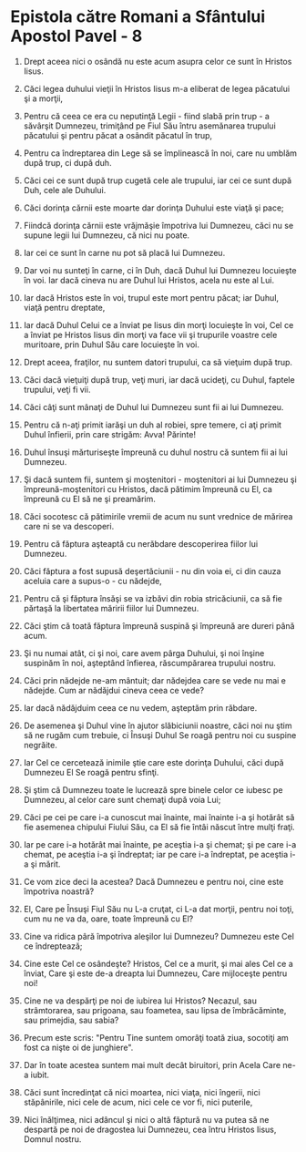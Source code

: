 # Epistola c&#259;tre Romani a Sf&#226;ntului Apostol Pavel - 8

1. Drept aceea nici o osândă nu este acum asupra celor ce sunt în Hristos Iisus. 

2. Căci legea duhului vieţii în Hristos Iisus m-a eliberat de legea păcatului şi a morţii, 

3. Pentru că ceea ce era cu neputinţă Legii - fiind slabă prin trup - a săvârşit Dumnezeu, trimiţând pe Fiul Său întru asemănarea trupului păcatului şi pentru păcat a osândit păcatul în trup, 

4. Pentru ca îndreptarea din Lege să se împlinească în noi, care nu umblăm după trup, ci după duh. 

5. Căci cei ce sunt după trup cugetă cele ale trupului, iar cei ce sunt după Duh, cele ale Duhului. 

6. Căci dorinţa cărnii este moarte dar dorinţa Duhului este viaţă şi pace; 

7. Fiindcă dorinţa cărnii este vrăjmăşie împotriva lui Dumnezeu, căci nu se supune legii lui Dumnezeu, că nici nu poate. 

8. Iar cei ce sunt în carne nu pot să placă lui Dumnezeu. 

9. Dar voi nu sunteţi în carne, ci în Duh, dacă Duhul lui Dumnezeu locuieşte în voi. Iar dacă cineva nu are Duhul lui Hristos, acela nu este al Lui. 

10. Iar dacă Hristos este în voi, trupul este mort pentru păcat; iar Duhul, viaţă pentru dreptate, 

11. Iar dacă Duhul Celui ce a înviat pe Iisus din morţi locuieşte în voi, Cel ce a înviat pe Hristos Iisus din morţi va face vii şi trupurile voastre cele muritoare, prin Duhul Său care locuieşte în voi. 

12. Drept aceea, fraţilor, nu suntem datori trupului, ca să vieţuim după trup. 

13. Căci dacă vieţuiţi după trup, veţi muri, iar dacă ucideţi, cu Duhul, faptele trupului, veţi fi vii. 

14. Căci câţi sunt mânaţi de Duhul lui Dumnezeu sunt fii ai lui Dumnezeu. 

15. Pentru că n-aţi primit iarăşi un duh al robiei, spre temere, ci aţi primit Duhul înfierii, prin care strigăm: Avva! Părinte! 

16. Duhul însuşi mărturiseşte împreună cu duhul nostru că suntem fii ai lui Dumnezeu. 

17. Şi dacă suntem fii, suntem şi moştenitori - moştenitori ai lui Dumnezeu şi împreună-moştenitori cu Hristos, dacă pătimim împreună cu El, ca împreună cu El să ne şi preamărim. 

18. Căci socotesc că pătimirile vremii de acum nu sunt vrednice de mărirea care ni se va descoperi. 

19. Pentru că făptura aşteaptă cu nerăbdare descoperirea fiilor lui Dumnezeu. 

20. Căci făptura a fost supusă deşertăciunii - nu din voia ei, ci din cauza aceluia care a supus-o - cu nădejde, 

21. Pentru că şi făptura însăşi se va izbăvi din robia stricăciunii, ca să fie părtaşă la libertatea măririi fiilor lui Dumnezeu. 

22. Căci ştim că toată făptura împreună suspină şi împreună are dureri până acum. 

23. Şi nu numai atât, ci şi noi, care avem pârga Duhului, şi noi înşine suspinăm în noi, aşteptând înfierea, răscumpărarea trupului nostru. 

24. Căci prin nădejde ne-am mântuit; dar nădejdea care se vede nu mai e nădejde. Cum ar nădăjdui cineva ceea ce vede? 

25. Iar dacă nădăjduim ceea ce nu vedem, aşteptăm prin răbdare. 

26. De asemenea şi Duhul vine în ajutor slăbiciunii noastre, căci noi nu ştim să ne rugăm cum trebuie, ci Însuşi Duhul Se roagă pentru noi cu suspine negrăite. 

27. Iar Cel ce cercetează inimile ştie care este dorinţa Duhului, căci după Dumnezeu El Se roagă pentru sfinţi. 

28. Şi ştim că Dumnezeu toate le lucrează spre binele celor ce iubesc pe Dumnezeu, al celor care sunt chemaţi după voia Lui; 

29. Căci pe cei pe care i-a cunoscut mai înainte, mai înainte i-a şi hotărât să fie asemenea chipului Fiului Său, ca El să fie întâi născut între mulţi fraţi. 

30. Iar pe care i-a hotărât mai înainte, pe aceştia i-a şi chemat; şi pe care i-a chemat, pe aceştia i-a şi îndreptat; iar pe care i-a îndreptat, pe aceştia i-a şi mărit. 

31. Ce vom zice deci la acestea? Dacă Dumnezeu e pentru noi, cine este împotriva noastră? 

32. El, Care pe Însuşi Fiul Său nu L-a cruţat, ci L-a dat morţii, pentru noi toţi, cum nu ne va da, oare, toate împreună cu El? 

33. Cine va ridica pâră împotriva aleşilor lui Dumnezeu? Dumnezeu este Cel ce îndreptează; 

34. Cine este Cel ce osândeşte? Hristos, Cel ce a murit, şi mai ales Cel ce a înviat, Care şi este de-a dreapta lui Dumnezeu, Care mijloceşte pentru noi! 

35. Cine ne va despărţi pe noi de iubirea lui Hristos? Necazul, sau strâmtorarea, sau prigoana, sau foametea, sau lipsa de îmbrăcăminte, sau primejdia, sau sabia? 

36. Precum este scris: "Pentru Tine suntem omorâţi toată ziua, socotiţi am fost ca nişte oi de junghiere". 

37. Dar în toate acestea suntem mai mult decât biruitori, prin Acela Care ne-a iubit. 

38. Căci sunt încredinţat că nici moartea, nici viaţa, nici îngerii, nici stăpânirile, nici cele de acum, nici cele ce vor fi, nici puterile, 

39. Nici înălţimea, nici adâncul şi nici o altă făptură nu va putea să ne despartă pe noi de dragostea lui Dumnezeu, cea întru Hristos Iisus, Domnul nostru. 

